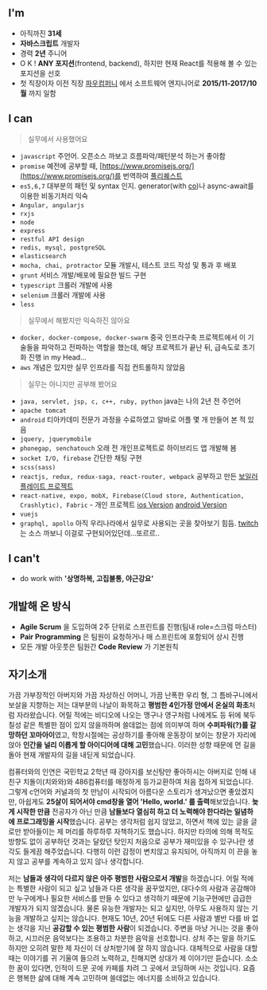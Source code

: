 ## I'm
* 아직까진 **31세**
* **자바스크립트** 개발자
* 경력 **2년** 주니어
* O K ! **ANY 포지션**(frontend, backend), 하지만 현재 React를 적용해 볼 수 있는 포지션을 선호
* 첫 직장이자 이전 직장 [파우컴퍼니](http://www.pawcompany.co.kr/) 에서 소프트웨어 엔지니어로 **2015/11-2017/10월** 까지 일함

## I can
> 실무에서 사용했어요
* `javascript` 주언어. 오픈소스 까보고 흐름파악/패턴분석 하는거 좋아함
* `promise` 예전에 공부할 때, [https://www.promisejs.org/](https://www.promisejs.org/)를 번역하여 [풀리퀘스트](https://github.com/ForbesLindesay/promisejs.org/pull/44)
* `es5,6,7` 대부분의 패턴 및 syntax 인지. generator(with [co](https://github.com/tj/co))나 async-await를 이용한 비동기처리 익숙
* `Angular, angularjs`
* `rxjs`
* `node`
* `express`
* `restful API design`
* `redis, mysql, postgreSQL`
* `elasticsearch`
* `mocha, chai, protractor` 모듈 개발시, 테스트 코드 작성 및 통과 후 배포
* `grunt` 서비스 개발/배포에 필요한 빌드 구현
* `typescript` 크롤러 개발에 사용
* `selenium` 크롤러 개발에 사용
* `less`
>실무에서 해봤지만 익숙하진 않아요
* `docker, docker-compose, docker-swarm` 중국 인프라구축 프로젝트에서 이 기술들을 파악하고 전파하는 역할을 했는데, 해당 프로젝트가 끝난 뒤, 급속도로 초기화 진행 in my Head...
* `aws` 개념은 있지만 실무 인프라를 직접 컨트롤하지 않았음
>실무는 아니지만 공부해 봤어요
* `java, servlet, jsp, c, c++, ruby, python` java는 나의 2년 전 주언어
* `apache tomcat`
* `android` 티아카데미 전문가 과정을 수료하였고 알바로 어플 몇 개 만들어 본 적 있음
* `jquery, jquerymobile`
* `phonegap, senchatouch` 오래 전 개인프로젝트로 하이브리드 앱 개발해 봄
* `socket I/O, firebase` 간단한 채팅 구현
* `scss(sass)`
* `reactjs, redux, redux-saga, react-router, webpack` 공부하고 만든 [보일러플레이트 프로젝트](https://github.com/hyungtae3713/react-fullstack-skeleton)
* `react-native, expo, mobX, Firebase(Cloud store, Authentication, Crashlytic), Fabric` - 개인 프로젝트 [ios Version](https://itunes.apple.com/kr/app/%EC%9D%BC%EB%B6%84%EC%9D%BC%EC%B4%88/id1415491326?mt=8) [android Version](https://play.google.com/store/apps/details?id=com.htkim.s1m1)
* `vuejs`
* `graphql, apollo` 아직 우리나라에서 실무로 사용되는 곳을 찾아보기 힘듬. [twitch](https://www.twitch.tv)는 소스 까보니 이걸로 구현되어있던데...또르르..

## I can't
* do work with **'상명하복, 고집불통, 야근강요'**

## 개발해 온 방식
* **Agile Scrum** 을 도입하여 2주 단위로 스프린트를 진행(팀내 role=스크럼 마스터)
* **Pair Programming** 은 팀원이 요청하거나 매 스프린트에 포함되어 상시 진행
* 모든 개발 아웃풋은 팀원간 **Code Review** 가 기본원칙

## 자기소개
가끔 가부장적인 아버지와 가끔 자상하신 어머니, 가끔 난폭한 우리 형, 그 틈바구니에서 보살을 지향하는 저는  대부분의 나날이 화목하고 **평범한 4인가정 안에서 온실의 화초**처럼 자라왔습니다. 어릴 적에는 비디오에 나오는 맹구나 영구처럼 나에게도 등 뒤에 북두칠성 같은 특별한 점이 있지 않을까하며 쓸데없는 점에 의미부여 하며 **수퍼파워(?)를 갈망하던 꼬마아이**였고, 학창시절에는 공상하기를 좋아해 운동장이 보이는 창문가 자리에 앉아 **인간을 널리 이롭게 할 아이디어에 대해 고민**했습니다. 이러한 성향 때문에 먼 길을 돌아 현재 개발자의 길을 내딛게 되었습니다.

컴퓨터와의 인연은 국민학교 2학년 때 강아지를 보신탕만 좋아하시는 아버지로 인해 내 친구 치돌이(치와와)와 486컴퓨터를 매정하게 등가교환하여 처음 접하게 되었습니다. 그렇게 c언어와 커널과의 첫 만남이 시작되어 아름다운 스토리가 생겨났으면 좋았겠지만, 아쉽게도 **25살이 되어서야 cmd창을 열어 'Hello, world.' 를 출력**해보았습니다. **늦게 시작한 만큼** 전공자가 아닌 만큼 **남들보다 열심히 하고 더 노력해야 한다라는 일념하에 프로그래밍을 시작**했습니다. 공부는 생각처럼 쉽지 않았고, 하면서 책에 있는 글을 글로만 받아들이는 제 머리를 하루하루 자책하기도 했습니다. 하지만 타의에 의해 목적도 방향도 없이 공부하던 것과는 달랐던 탓인지 처음으로 공부가 재미있을 수 있구나란 생각도 들게끔 해주었습니다. 다행히 이런 감정이 변치않고 유지되어, 아직까지 이 끈을 놓지 않고 공부를 계속하고 있지 않나 생각합니다.

저는 **남들과 생각이 다르지 않은 아주 평범한 사람으로서 개발**을 하겠습니다. 어릴 적에는 특별한 사람이 되고 싶고 남들과 다른 생각을 꿈꾸었지만, 대다수의 사람과 공감해야만 누구에게나 필요한 서비스를 만들 수 있다고 생각하기 때문에 기능구현에만 급급한 개발자가 되지 않겠습니다. 물론 유능한 개발자는 되고 싶지만, 아무도 사용하지 않는 기능을 개발하고 싶지는 않습니다. 현재도 10년, 20년 뒤에도 다른 사람과 별반 다를 바 없는 생각을 지닌 **공감할 수 있는 평범한 사람**이 되겠습니다.
주변을 마냥 거니는 것을 좋아하고, 시끄러운 음악보다는 조용하고 차분한 음악을 선호합니다. 상처 주는 말을 하기도 하지만 오히려 말한 제 자신이 더 상처받기에 잘 하지 않습니다. 대체적으로 사람을 대할 때는 이야기를 귀 기울여 들으려 노력하고, 친해지면 상대가 제 이야기만 듣습니다. 소소한 꿈이 있다면, 인적이 드문 곳에 카페를 차려 그 곳에서 코딩하며 사는 것입니다. 요즘은 행복한 삶에 대해 계속 고민하며 쓸데없는 에너지를 소비하고 있습니다.

